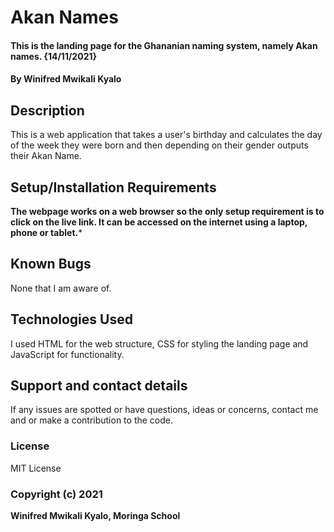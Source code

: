 # Akan Names
#### This is the landing page for the Ghananian naming system, namely Akan names. {14/11/2021}
#### By Winifred Mwikali Kyalo
## Description
This is a web application that takes a user's birthday and calculates the day of the week they were born and then depending on their gender outputs their Akan Name.
## Setup/Installation Requirements
**The webpage works on a web browser so the only setup requirement is to click on the live link. It can be accessed on the internet using a laptop, phone or tablet.***
## Known Bugs
None that I am aware of.
## Technologies Used
I used HTML for the web structure, CSS for styling the landing page and JavaScript for functionality.
## Support and contact details
If any issues are spotted or have questions, ideas or concerns, contact me and or make a contribution to the code.
### License
MIT License
### Copyright (c) 2021 
**Winifred Mwikali Kyalo, Moringa School**
